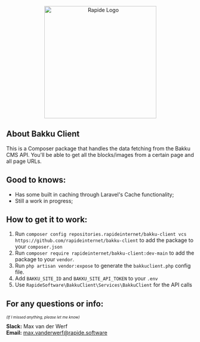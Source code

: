 <p align="center"><a href="https://admin.bakku.cloud" target="_blank"><img src="https://admin.bakku.cloud/img/logo-bakku-8285dc3fbbae923c5dd447120ec7e5aa.svg?vsn=d" width="300" alt="Rapide Logo"></a></p>

## About Bakku Client

This is a Composer package that handles the data fetching from the Bakku CMS API. You'll be able to get all the blocks/images from a certain page and all page URLs.

## Good to knows:

- Has some built in caching through Laravel's Cache functionality;
- Still a work in progress;

## How to get it to work:

1. Run `composer config repositories.rapideinternet/bakku-client vcs https://github.com/rapideinternet/bakku-client` to add the package to your `composer.json`
2. Run `composer require rapideinternet/bakku-client:dev-main` to add the package to your `vendor`.
3. Run `php artisan vendor:expose` to generate the `bakkuclient.php` config file.
4. Add `BAKKU_SITE_ID` and `BAKKU_SITE_API_TOKEN` to your `.env`
5. Use `RapideSoftware\BakkuClient\Services\BakkuClient` for the API calls

## For any questions or info:
*<p style="font-size: 10px;">(If I missed anything, please let me know)</p>*
**Slack:** Max van der Werf <br>**Email:** max.vanderwerf@rapide.software

